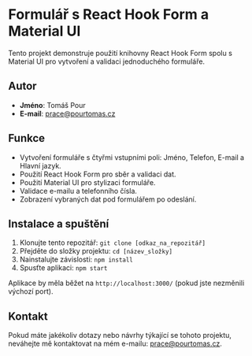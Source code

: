 # Formulář s React Hook Form a Material UI

Tento projekt demonstruje použití knihovny React Hook Form spolu s Material UI pro vytvoření a validaci jednoduchého formuláře.

## Autor

- **Jméno**: Tomáš Pour
- **E-mail**: [prace@pourtomas.cz](mailto:prace@pourtomas.cz)

## Funkce

- Vytvoření formuláře s čtyřmi vstupními poli: Jméno, Telefon, E-mail a Hlavní jazyk.
- Použití React Hook Form pro sběr a validaci dat.
- Použití Material UI pro stylizaci formuláře.
- Validace e-mailu a telefonního čísla.
- Zobrazení vybraných dat pod formulářem po odeslání.

## Instalace a spuštění

1. Klonujte tento repozitář: `git clone [odkaz_na_repozitář]`
2. Přejděte do složky projektu: `cd [název_složky]`
3. Nainstalujte závislosti: `npm install`
4. Spusťte aplikaci: `npm start`

Aplikace by měla běžet na `http://localhost:3000/` (pokud jste nezměnili výchozí port).

## Kontakt

Pokud máte jakékoliv dotazy nebo návrhy týkající se tohoto projektu, neváhejte mě kontaktovat na mém e-mailu: [prace@pourtomas.cz](mailto:prace@pourtomas.cz).

